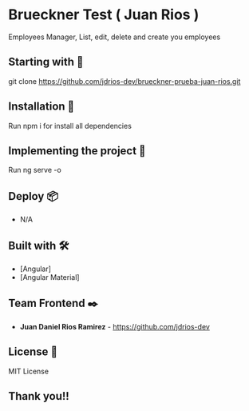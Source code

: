 # Brueckner Test ( Juan Rios )

Employees Manager, List, edit, delete and create you employees

## Starting with 🚀

git clone https://github.com/jdrios-dev/brueckner-prueba-juan-rios.git

## Installation 🔧

Run npm i for install all dependencies

## Implementing the project 🔧

Run ng serve -o

## Deploy 📦

* N/A

## Built with 🛠️

* [Angular]
* [Angular Material]

## Team Frontend ✒️

* **Juan Daniel Rios Ramirez** - <https://github.com/jdrios-dev>

## License 📄

MIT License

## Thank you!! 
